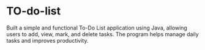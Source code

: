 # TO-do-list
Built a simple and functional To-Do List application using Java, allowing users to add, view, mark, and delete tasks. The program helps manage daily tasks and improves productivity.
